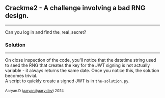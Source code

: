 ## Crackme2 - A challenge involving a bad RNG design.
***
Can you log in and find the_real_secret?
<br>

### Solution
***
On close inspection of the code, you'll notice that the datetime string used to seed the RNG that creates the key for the JWT signing is not actually variable - it always returns the same date. Once you notice this, the solution becomes trivial.
<br>
A script to quickly create a signed JWT is in `the-solution.py`.
<br>
<br>
<sup>Aaryan.D (aaryan@aary.dev) 2024</sup>
